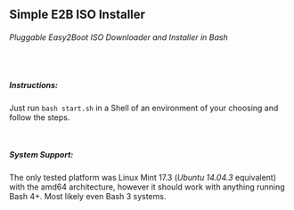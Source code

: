 ## Simple E2B ISO Installer
###### *Pluggable Easy2Boot ISO Downloader and Installer in Bash*

 

##### Instructions:
Just run `bash start.sh` in a Shell of an environment of your choosing and follow the steps.

 

##### System Support:
The only tested platform was Linux Mint 17.3 (*Ubuntu 14.04.3* equivalent) with the amd64 architecture, however it should work with anything running Bash 4+. Most likely even Bash 3 systems.
